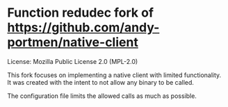 # Function redudec fork of https://github.com/andy-portmen/native-client

License: Mozilla Public License 2.0 (MPL-2.0)

This fork focuses on implementing a native client with limited functionality.
It was created with the intent to not allow any binary to be called.

The configuration file limits the allowed calls as much as possible.


